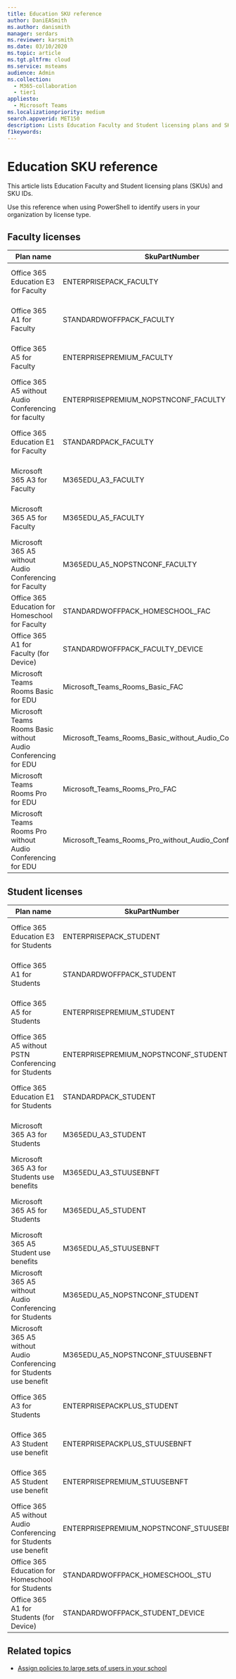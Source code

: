 ```yaml
---
title: Education SKU reference
author: DaniEASmith
ms.author: danismith
manager: serdars
ms.reviewer: karsmith
ms.date: 03/10/2020
ms.topic: article
ms.tgt.pltfrm: cloud
ms.service: msteams
audience: Admin
ms.collection: 
  - M365-collaboration
  - tier1
appliesto: 
  - Microsoft Teams
ms.localizationpriority: medium
search.appverid: MET150
description: Lists Education Faculty and Student licensing plans and SKU IDs. 
f1keywords:
---
```


# Education SKU reference

This article lists Education Faculty and Student licensing plans (SKUs) and SKU IDs.

Use this reference when using PowerShell to identify users in your organization by license type.

## Faculty licenses

|Plan name |SkuPartNumber   |SkuID |
|---------|---------|---------|
|Office 365 Education E3 for Faculty |ENTERPRISEPACK_FACULTY |e4fa3838-3d01-42df-aa28-5e0a4c68604b |
|Office 365 A1 for Faculty |STANDARDWOFFPACK_FACULTY |94763226-9b3c-4e75-a931-5c89701abe66 |
|Office 365 A5 for Faculty |ENTERPRISEPREMIUM_FACULTY |a4585165-0533-458a-97e3-c400570268c4 |
|Office 365 A5 without Audio Conferencing for faculty |ENTERPRISEPREMIUM_NOPSTNCONF_FACULTY |9a320620-ca3d-4705-a79d-27c135c96e05 |
|Office 365 Education E1 for Faculty |STANDARDPACK_FACULTY |a19037fc-48b4-4d57-b079-ce44b7832473 |
|Microsoft 365 A3 for Faculty |M365EDU_A3_FACULTY |4b590615-0888-425a-a965-b3bf7789848d |
|Microsoft 365 A5 for Faculty |M365EDU_A5_FACULTY |e97c048c-37a4-45fb-ab50-922fbf07a370 |
|Microsoft 365 A5 without Audio Conferencing for Faculty |M365EDU_A5_NOPSTNCONF_FACULTY |65200ac3-f927-4407-a3d5-c63562dff461 |
|Office 365 Education for Homeschool for Faculty |STANDARDWOFFPACK_HOMESCHOOL_FAC |43e691ad-1491-4e8c-8dc9-da6b8262c03b |
|Office 365 A1 for Faculty (for Device) |STANDARDWOFFPACK_FACULTY_DEVICE |af4e28de-6b52-4fd3-a5f4-6bf708a304d3 |
|Microsoft Teams Rooms Basic for EDU |Microsoft_Teams_Rooms_Basic_FAC |a4e376bd-c61e-4618-9901-3fc0cb1b88bb |
|Microsoft Teams Rooms Basic without Audio Conferencing for EDU |Microsoft_Teams_Rooms_Basic_without_Audio_Conferencing_FAC |7da0ac23-26f8-4d04-8731-9016d9883340 |
|Microsoft Teams Rooms Pro for EDU |Microsoft_Teams_Rooms_Pro_FAC |c25e2b36-e161-4946-bef2-69239729f690 |
|Microsoft Teams Rooms Pro without Audio Conferencing for EDU |Microsoft_Teams_Rooms_Pro_without_Audio_Conferencing_FAC |271f6b1a-de32-4849-bcf4-b79b8a7c2cfe |

## Student licenses

|Plan name |SkuPartNumber   |SkuID |
|---------|---------|---------|
|Office 365 Education E3 for Students |ENTERPRISEPACK_STUDENT |8fc2205d-4e51-4401-97f0-5c89ef1aafb |
|Office 365 A1 for Students |STANDARDWOFFPACK_STUDENT |314c4481-f395-4525-be8b-2ec4bb1e9d91 |
|Office 365 A5 for Students |ENTERPRISEPREMIUM_STUDENT |ee656612-49fa-43e5-b67e-cb1fdf7699df |
|Office 365 A5 without PSTN Conferencing for Students |ENTERPRISEPREMIUM_NOPSTNCONF_STUDENT |1164451b-e2e5-4c9e-8fa6-e5122d90dbdc |
|Office 365 Education E1 for Students |STANDARDPACK_STUDENT |d37ba356-38c5-4c82-90da-3d714f72a382 |
|Microsoft 365 A3 for Students |M365EDU_A3_STUDENT |7cfd9a2b-e110-4c39-bf20-c6a3f36a3121 |
|Microsoft 365 A3 for Students use benefits |M365EDU_A3_STUUSEBNFT |18250162-5d87-4436-a834-d795c15c80f3 |
|Microsoft 365 A5 for Students |M365EDU_A5_STUDENT |46c119d4-0379-4a9d-85e4-97c66d3f909e |
|Microsoft 365 A5 Student use benefits |M365EDU_A5_STUUSEBNFT |31d57bc7-3a05-4867-ab53-97a17835a411 |
|Microsoft 365 A5 without Audio Conferencing for Students |M365EDU_A5_NOPSTNCONF_STUDENT |a25c01ce-bab1-47e9-a6d0-ebe939b99ff9 |
|Microsoft 365 A5 without Audio Conferencing for Students use benefit |M365EDU_A5_NOPSTNCONF_STUUSEBNFT |81441ae1-0b31-4185-a6c0-32b6b84d419f |
|Office 365 A3 for Students |ENTERPRISEPACKPLUS_STUDENT |98b6e773-24d4-4c0d-a968-6e787a1f8204 |
|Office 365 A3 Student use benefit |ENTERPRISEPACKPLUS_STUUSEBNFT |476aad1e-7a7f-473c-9d20-35665a5cbd4f |
|Office 365 A5 Student use benefit |ENTERPRISEPREMIUM_STUUSEBNFT |f6e603f1-1a6d-4d32-a730-34b809cb9731 |
|Office 365 A5 without Audio Conferencing for Students use benefit |ENTERPRISEPREMIUM_NOPSTNCONF_STUUSEBNFT |bc86c9cd-3058-43ba-9972-141678675ac1 |
|Office 365 Education for Homeschool for Students |STANDARDWOFFPACK_HOMESCHOOL_STU |afbb89a7-db5f-45fb-8af0-1bc5c5015709 |
|Office 365 A1 for Students (for Device) |STANDARDWOFFPACK_STUDENT_DEVICE |160d609e-ab08-4fce-bc1c-ea13321942ac |

## Related topics

- [Assign policies to large sets of users in your school](batch-group-policy-assignment-edu.md)

